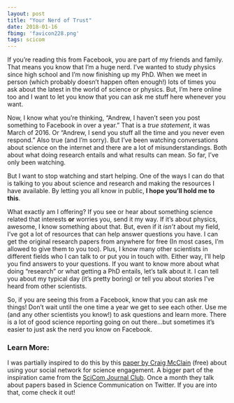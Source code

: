 ```yaml
---
layout: post
title: "Your Nerd of Trust"
date: 2018-01-16
fbimg: 'favicon228.png'
tags: scicom
---
```


<p class="intro"><span class="dropcap">I</span>f you’re reading this from Facebook, you are part of my friends and family. That means you know that I’m a huge nerd. I’ve wanted to study physics since high school and I’m now finishing up my PhD. When we meet in person (which probably doesn’t happen often enough!) lots of times you ask about the latest in the world of science or physics. But, I’m here online too and I want to let you know that you can ask me stuff here whenever you want.</p>

Now, I know what you’re thinking, “Andrew, I haven’t seen you post something to Facebook in over a year.” That is a *true statement*, it was March of 2016. Or “Andrew, I send you stuff all the time and you never even respond.” Also true (and I’m sorry). But I’ve been watching conversations about science on the internet and there are a lot of misunderstandings. Both about what doing research entails and what results can mean. So far, I’ve only been watching.

But I want to stop watching and start helping. One of the ways I can do that is talking to you about science and research and making the resources I have available. By letting you all know in public, **I hope you’ll hold me to this**. 

What exactly am I offering? If you see or hear about something science related that interests **or** worries you, send it my way. If it’s about physics, awesome, I know something about that. But, even if it *isn’t* about my field, I’ve got a lot of resources that can help answer questions you have. I can get the original research papers from anywhere for free (In most cases, I’m allowed to give them to you too). Plus, I know many other scientists in different fields who I can talk to or put you in touch with. Either way, I’ll help you find answers to your questions. If you want to know more about what doing “research” or what getting a PhD entails, let’s talk about it. I can tell you about my typical day (it’s pretty boring) or tell you about stories I’ve heard from other scientists. 

So, if you are seeing this from a Facebook, know that you can ask me things! Don’t wait until the one time a year we get to see each other. Use me (and any other scientists you know!) to ask questions and learn more. There is a lot of good science reporting going on out there…but sometimes it’s easier to just ask the nerd you know on Facebook.

### Learn More:

I was partially inspired to do this by this [paper by Craig McClain](http://journals.plos.org/plosbiology/article?id=10.1371/journal.pbio.2002020) (free) about using your social network for science engagement. A bigger part of the inspiration came from the [SciCom Journal Club](http://scicommjc.org/science-communication-journal-club-launch/). Once a month they talk about papers based in Science Communication on Twitter. If you are into that, come check it out!
